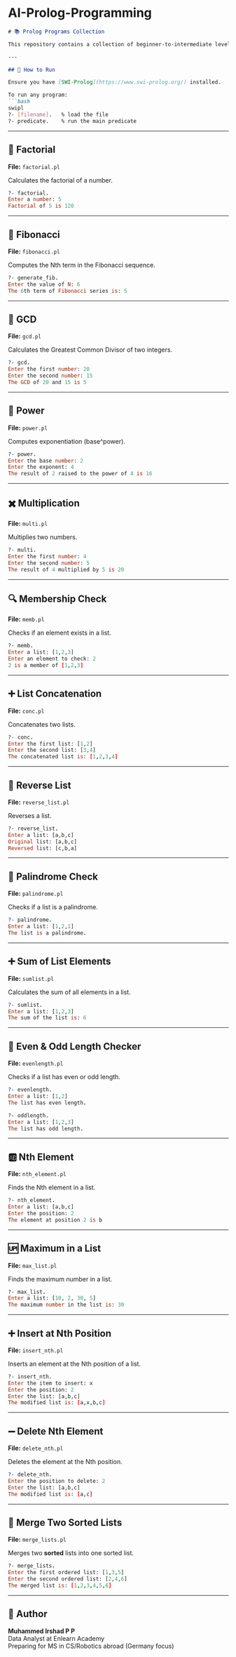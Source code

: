 # AI-Prolog-Programming

```markdown
# 📚 Prolog Programs Collection

This repository contains a collection of beginner-to-intermediate level Prolog programs covering recursion, list processing, arithmetic operations, and logic. Perfect for learning core Prolog concepts like pattern matching, backtracking, and rule definitions.

---

## 🔧 How to Run

Ensure you have [SWI-Prolog](https://www.swi-prolog.org/) installed.

To run any program:
```bash
swipl
?- [filename].   % load the file
?- predicate.    % run the main predicate
```

---

## 🧮 Factorial
**File:** `factorial.pl`

Calculates the factorial of a number.
```prolog
?- factorial.
Enter a number: 5
Factorial of 5 is 120
```

---

## 🔢 Fibonacci
**File:** `fibonacci.pl`

Computes the Nth term in the Fibonacci sequence.
```prolog
?- generate_fib.
Enter the value of N: 6
The 6th term of Fibonacci series is: 5
```

---

## 🤝 GCD
**File:** `gcd.pl`

Calculates the Greatest Common Divisor of two integers.
```prolog
?- gcd.
Enter the first number: 20
Enter the second number: 15
The GCD of 20 and 15 is 5
```

---

## 🔼 Power
**File:** `power.pl`

Computes exponentiation (base^power).
```prolog
?- power.
Enter the base number: 2
Enter the exponent: 4
The result of 2 raised to the power of 4 is 16
```

---

## ✖️ Multiplication
**File:** `multi.pl`

Multiplies two numbers.
```prolog
?- multi.
Enter the first number: 4
Enter the second number: 5
The result of 4 multiplied by 5 is 20
```

---

## 🔍 Membership Check
**File:** `memb.pl`

Checks if an element exists in a list.
```prolog
?- memb.
Enter a list: [1,2,3]
Enter an element to check: 2
2 is a member of [1,2,3]
```

---

## ➕ List Concatenation
**File:** `conc.pl`

Concatenates two lists.
```prolog
?- conc.
Enter the first list: [1,2]
Enter the second list: [3,4]
The concatenated list is: [1,2,3,4]
```

---

## 🔁 Reverse List
**File:** `reverse_list.pl`

Reverses a list.
```prolog
?- reverse_list.
Enter a list: [a,b,c]
Original list: [a,b,c]
Reversed list: [c,b,a]
```

---

## 🔄 Palindrome Check
**File:** `palindrome.pl`

Checks if a list is a palindrome.
```prolog
?- palindrome.
Enter a list: [1,2,1]
The list is a palindrome.
```

---

## ➕ Sum of List Elements
**File:** `sumlist.pl`

Calculates the sum of all elements in a list.
```prolog
?- sumlist.
Enter a list: [1,2,3]
The sum of the list is: 6
```

---

## 🔢 Even & Odd Length Checker
**File:** `evenlength.pl`

Checks if a list has even or odd length.
```prolog
?- evenlength.
Enter a list: [1,2]
The list has even length.

?- oddlength.
Enter a list: [1,2,3]
The list has odd length.
```

---

## 🆎 Nth Element
**File:** `nth_element.pl`

Finds the Nth element in a list.
```prolog
?- nth_element.
Enter a list: [a,b,c]
Enter the position: 2
The element at position 2 is b
```

---

## 🆙 Maximum in a List
**File:** `max_list.pl`

Finds the maximum number in a list.
```prolog
?- max_list.
Enter a list: [10, 2, 30, 5]
The maximum number in the list is: 30
```

---

## ➕ Insert at Nth Position
**File:** `insert_nth.pl`

Inserts an element at the Nth position of a list.
```prolog
?- insert_nth.
Enter the item to insert: x
Enter the position: 2
Enter the list: [a,b,c]
The modified list is: [a,x,b,c]
```

---

## ➖ Delete Nth Element
**File:** `delete_nth.pl`

Deletes the element at the Nth position.
```prolog
?- delete_nth.
Enter the position to delete: 2
Enter the list: [a,b,c]
The modified list is: [a,c]
```

---

## 🔀 Merge Two Sorted Lists
**File:** `merge_lists.pl`

Merges two **sorted** lists into one sorted list.
```prolog
?- merge_lists.
Enter the first ordered list: [1,3,5]
Enter the second ordered list: [2,4,6]
The merged list is: [1,2,3,4,5,6]
```

---

## 🧠 Author

**Muhammed Irshad P P**  
Data Analyst at Enlearn Academy  
Preparing for MS in CS/Robotics abroad (Germany focus)  

